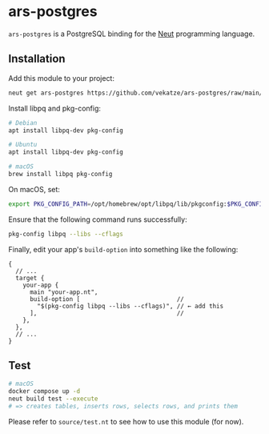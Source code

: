 # ars-postgres

`ars-postgres` is a PostgreSQL binding for the [Neut](https://vekatze.github.io/neut/) programming language.

## Installation

Add this module to your project:

```sh
neut get ars-postgres https://github.com/vekatze/ars-postgres/raw/main/archive/0-1-15.tar.zst
```

Install libpq and pkg-config:

```sh
# Debian
apt install libpq-dev pkg-config

# Ubuntu
apt install libpq-dev pkg-config

# macOS
brew install libpq pkg-config
```

On macOS, set:

```sh
export PKG_CONFIG_PATH=/opt/homebrew/opt/libpq/lib/pkgconfig:$PKG_CONFIG_PATH
```

Ensure that the following command runs successfully:

```sh
pkg-config libpq --libs --cflags
```

Finally, edit your app's `build-option` into something like the following:

```ens
{
  // ...
  target {
    your-app {
      main "your-app.nt",
      build-option [                           //
        "$(pkg-config libpq --libs --cflags)", // ← add this
      ],                                       //
    },
  },
  // ...
}
```

## Test

```sh
# macOS
docker compose up -d
neut build test --execute
# => creates tables, inserts rows, selects rows, and prints them
```

Please refer to `source/test.nt` to see how to use this module (for now).

